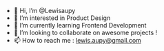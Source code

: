 - 👋 Hi, I’m @Lewisaupy
- 👀 I’m interested in Product Design
- 🌱 I’m currently learning Frontend Development
- 💞️ I’m looking to collaborate on awesome projects !
- 📫 How to reach me : lewis.aupy@gmail.com

<!---
Lewisaupy/Lewisaupy is a ✨ special ✨ repository because its `README.md` (this file) appears on your GitHub profile.
You can click the Preview link to take a look at your changes.
--->
